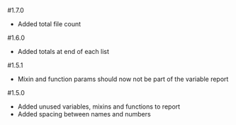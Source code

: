 #1.7.0
* Added total file count

#1.6.0
* Added totals at end of each list

#1.5.1
* Mixin and function params should now not be part of the variable report

#1.5.0
* Added unused variables, mixins and functions to report
* Added spacing between names and numbers
